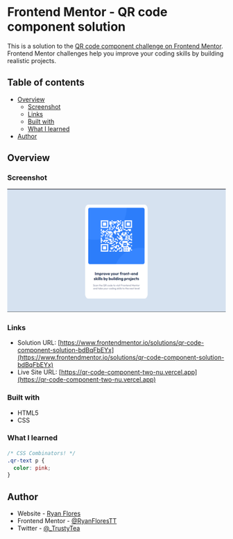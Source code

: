# Frontend Mentor - QR code component solution

This is a solution to the [QR code component challenge on Frontend Mentor](https://www.frontendmentor.io/challenges/qr-code-component-iux_sIO_H). Frontend Mentor challenges help you improve your coding skills by building realistic projects.

## Table of contents

- [Overview](#overview)
  - [Screenshot](#screenshot)
  - [Links](#links)
  - [Built with](#built-with)
  - [What I learned](#what-i-learned)
- [Author](#author)

## Overview

### Screenshot

![](./images/qr-screenshot.png)

### Links

- Solution URL: [https://www.frontendmentor.io/solutions/qr-code-component-solution-bdBqFbEYx](https://www.frontendmentor.io/solutions/qr-code-component-solution-bdBqFbEYx)
- Live Site URL: [https://qr-code-component-two-nu.vercel.app](https://qr-code-component-two-nu.vercel.app)

### Built with

- HTML5
- CSS

### What I learned

```css
/* CSS Combinators! */
.qr-text p {
  color: pink;
}
```

## Author

- Website - [Ryan Flores](https://ryanflorestt.github.io/cv/)
- Frontend Mentor - [@RyanFloresTT](https://www.frontendmentor.io/profile/RyanFloresTT)
- Twitter - [@\_TrustyTea](https://twitter.com/_TrustyTea)
